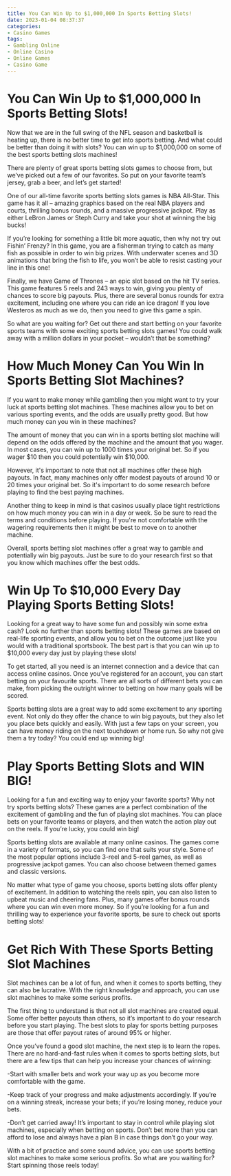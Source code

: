 ```yaml
---
title: You Can Win Up to $1,000,000 In Sports Betting Slots!
date: 2023-01-04 08:37:37
categories:
- Casino Games
tags:
- Gambling Online
- Online Casino
- Online Games
- Casino Game
---
```



#  You Can Win Up to $1,000,000 In Sports Betting Slots!

Now that we are in the full swing of the NFL season and basketball is heating up, there is no better time to get into sports betting. And what could be better than doing it with slots? You can win up to $1,000,000 on some of the best sports betting slots machines!

There are plenty of great sports betting slots games to choose from, but we’ve picked out a few of our favorites. So put on your favorite team’s jersey, grab a beer, and let’s get started!

One of our all-time favorite sports betting slots games is NBA All-Star. This game has it all – amazing graphics based on the real NBA players and courts, thrilling bonus rounds, and a massive progressive jackpot. Play as either LeBron James or Steph Curry and take your shot at winning the big bucks!

If you’re looking for something a little bit more aquatic, then why not try out Fishin’ Frenzy? In this game, you are a fisherman trying to catch as many fish as possible in order to win big prizes. With underwater scenes and 3D animations that bring the fish to life, you won’t be able to resist casting your line in this one!

Finally, we have Game of Thrones – an epic slot based on the hit TV series. This game features 5 reels and 243 ways to win, giving you plenty of chances to score big payouts. Plus, there are several bonus rounds for extra excitement, including one where you can ride an ice dragon! If you love Westeros as much as we do, then you need to give this game a spin.

So what are you waiting for? Get out there and start betting on your favorite sports teams with some exciting sports betting slots games! You could walk away with a million dollars in your pocket – wouldn’t that be something?

#  How Much Money Can You Win In Sports Betting Slot Machines?

If you want to make money while gambling then you might want to try your luck at sports betting slot machines. These machines allow you to bet on various sporting events, and the odds are usually pretty good. But how much money can you win in these machines?

The amount of money that you can win in a sports betting slot machine will depend on the odds offered by the machine and the amount that you wager. In most cases, you can win up to 1000 times your original bet. So if you wager $10 then you could potentially win $10,000.

However, it's important to note that not all machines offer these high payouts. In fact, many machines only offer modest payouts of around 10 or 20 times your original bet. So it's important to do some research before playing to find the best paying machines.

Another thing to keep in mind is that casinos usually place tight restrictions on how much money you can win in a day or week. So be sure to read the terms and conditions before playing. If you're not comfortable with the wagering requirements then it might be best to move on to another machine.

Overall, sports betting slot machines offer a great way to gamble and potentially win big payouts. Just be sure to do your research first so that you know which machines offer the best odds.

#  Win Up To $10,000 Every Day Playing Sports Betting Slots!

Looking for a great way to have some fun and possibly win some extra cash? Look no further than sports betting slots! These games are based on real-life sporting events, and allow you to bet on the outcome just like you would with a traditional sportsbook. The best part is that you can win up to $10,000 every day just by playing these slots!

To get started, all you need is an internet connection and a device that can access online casinos. Once you’ve registered for an account, you can start betting on your favourite sports. There are all sorts of different bets you can make, from picking the outright winner to betting on how many goals will be scored.

Sports betting slots are a great way to add some excitement to any sporting event. Not only do they offer the chance to win big payouts, but they also let you place bets quickly and easily. With just a few taps on your screen, you can have money riding on the next touchdown or home run. So why not give them a try today? You could end up winning big!

#  Play Sports Betting Slots and WIN BIG!

Looking for a fun and exciting way to enjoy your favorite sports? Why not try sports betting slots? These games are a perfect combination of the excitement of gambling and the fun of playing slot machines. You can place bets on your favorite teams or players, and then watch the action play out on the reels. If you’re lucky, you could win big!

Sports betting slots are available at many online casinos. The games come in a variety of formats, so you can find one that suits your style. Some of the most popular options include 3-reel and 5-reel games, as well as progressive jackpot games. You can also choose between themed games and classic versions.

No matter what type of game you choose, sports betting slots offer plenty of excitement. In addition to watching the reels spin, you can also listen to upbeat music and cheering fans. Plus, many games offer bonus rounds where you can win even more money. So if you’re looking for a fun and thrilling way to experience your favorite sports, be sure to check out sports betting slots!

#  Get Rich With These Sports Betting Slot Machines

Slot machines can be a lot of fun, and when it comes to sports betting, they can also be lucrative. With the right knowledge and approach, you can use slot machines to make some serious profits.

The first thing to understand is that not all slot machines are created equal. Some offer better payouts than others, so it’s important to do your research before you start playing. The best slots to play for sports betting purposes are those that offer payout rates of around 95% or higher.

Once you’ve found a good slot machine, the next step is to learn the ropes. There are no hard-and-fast rules when it comes to sports betting slots, but there are a few tips that can help you increase your chances of winning:

-Start with smaller bets and work your way up as you become more comfortable with the game.

-Keep track of your progress and make adjustments accordingly. If you’re on a winning streak, increase your bets; if you’re losing money, reduce your bets.

-Don’t get carried away! It’s important to stay in control while playing slot machines, especially when betting on sports. Don’t bet more than you can afford to lose and always have a plan B in case things don’t go your way.

With a bit of practice and some sound advice, you can use sports betting slot machines to make some serious profits. So what are you waiting for? Start spinning those reels today!